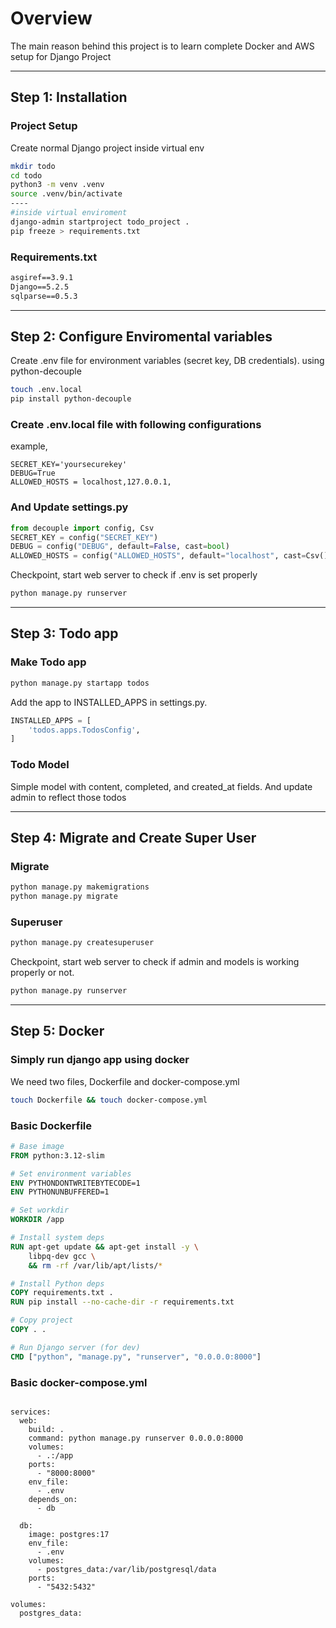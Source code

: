 # Overview
The main reason behind this project is to learn complete Docker and AWS setup for Django Project

-----------------------------------------------------------------------------------------------

## Step 1: Installation 

### Project Setup
Create normal Django project inside virtual env
```zsh
mkdir todo
cd todo
python3 -m venv .venv
source .venv/bin/activate
----
#inside virtual enviroment
django-admin startproject todo_project .
pip freeze > requirements.txt

```
### Requirements.txt
```txt
asgiref==3.9.1
Django==5.2.5
sqlparse==0.5.3

```
-----------------------------------------------------------------------------------------------

## Step 2: Configure Enviromental variables

Create .env file for environment variables (secret key, DB credentials).
using python-decouple

```zsh
touch .env.local
pip install python-decouple
```
### Create .env.local file with following configurations
example,
```.env
SECRET_KEY='yoursecurekey'
DEBUG=True
ALLOWED_HOSTS = localhost,127.0.0.1,
```
###  And Update settings.py
 
 ```py
from decouple import config, Csv
SECRET_KEY = config("SECRET_KEY")
DEBUG = config("DEBUG", default=False, cast=bool)
ALLOWED_HOSTS = config("ALLOWED_HOSTS", default="localhost", cast=Csv())

 ```

 Checkpoint, start web server to check if .env is set properly
 ```zsh
 python manage.py runserver
 ```

-----------------------------------------------------------------------------------------------


## Step 3:  Todo app

### Make Todo app
```zsh
python manage.py startapp todos
```
Add the app to INSTALLED_APPS in settings.py.
```py
INSTALLED_APPS = [
    'todos.apps.TodosConfig',
]

```

### Todo Model
Simple model with content, completed, and created_at fields.
And update admin to reflect those todos

-----------------------------------------------------------------------------------------------


## Step 4:  Migrate and Create Super User

### Migrate

```zsh
python manage.py makemigrations
python manage.py migrate

```

### Superuser

```zsh
python manage.py createsuperuser

```

 Checkpoint, start web server to check if admin and models is working properly or not.

 ```zsh
 python manage.py runserver
 ```

-----------------------------------------------------------------------------------------------


## Step 5:  Docker

### Simply run django app using docker

We need two files, Dockerfile and docker-compose.yml

```zsh
touch Dockerfile && touch docker-compose.yml
```
### Basic Dockerfile

```Dockerfile
# Base image
FROM python:3.12-slim

# Set environment variables
ENV PYTHONDONTWRITEBYTECODE=1
ENV PYTHONUNBUFFERED=1

# Set workdir
WORKDIR /app

# Install system deps
RUN apt-get update && apt-get install -y \
    libpq-dev gcc \
    && rm -rf /var/lib/apt/lists/*

# Install Python deps
COPY requirements.txt .
RUN pip install --no-cache-dir -r requirements.txt

# Copy project
COPY . .

# Run Django server (for dev)
CMD ["python", "manage.py", "runserver", "0.0.0.0:8000"]

```

### Basic docker-compose.yml

```docker compose.yml

services:
  web:
    build: .
    command: python manage.py runserver 0.0.0.0:8000
    volumes:
      - .:/app
    ports:
      - "8000:8000"
    env_file:
      - .env
    depends_on:
      - db

  db:
    image: postgres:17
    env_file:
      - .env
    volumes:
      - postgres_data:/var/lib/postgresql/data
    ports:
      - "5432:5432"

volumes:
  postgres_data:


```